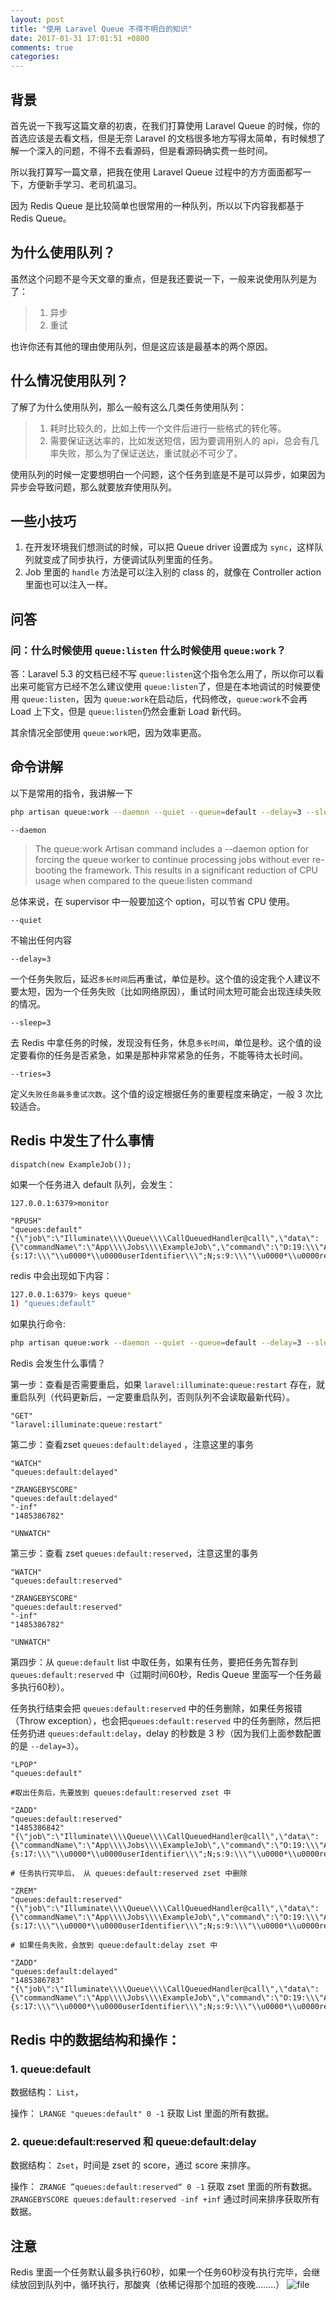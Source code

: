 ```yaml
---
layout: post
title: "使用 Laravel Queue 不得不明白的知识"
date: 2017-01-31 17:01:51 +0800
comments: true
categories: 
---
```


背景
---
首先说一下我写这篇文章的初衷，在我们打算使用 Laravel Queue 的时候，你的首选应该是去看文档，但是无奈 Laravel 的文档很多地方写得太简单，有时候想了解一个深入的问题，不得不去看源码，但是看源码确实费一些时间。

所以我打算写一篇文章，把我在使用 Laravel Queue 过程中的方方面面都写一下，方便新手学习、老司机温习。

因为 Redis Queue 是比较简单也很常用的一种队列，所以以下内容我都基于 Redis Queue。

为什么使用队列？
---
虽然这个问题不是今天文章的重点，但是我还要说一下，一般来说使用队列是为了：
>1. 异步
>2. 重试

也许你还有其他的理由使用队列，但是这应该是最基本的两个原因。

什么情况使用队列？
---
了解了为什么使用队列，那么一般有这么几类任务使用队列：
>1. 耗时比较久的，比如上传一个文件后进行一些格式的转化等。
>2. 需要保证送达率的，比如发送短信，因为要调用别人的 api，总会有几率失败，那么为了保证送达，重试就必不可少了。

使用队列的时候一定要想明白一个问题，这个任务到底是不是可以异步，如果因为异步会导致问题，那么就要放弃使用队列。

一些小技巧
---
1. 在开发环境我们想测试的时候，可以把 Queue driver 设置成为 `sync`，这样队列就变成了同步执行，方便调试队列里面的任务。
2. Job 里面的 `handle` 方法是可以注入别的 class 的，就像在 Controller action 里面也可以注入一样。

问答
---
### 问：什么时候使用 `queue:listen` 什么时候使用 `queue:work`？

答：Laravel 5.3 的文档已经不写 `queue:listen`这个指令怎么用了，所以你可以看出来可能官方已经不怎么建议使用  `queue:listen`了，但是在本地调试的时候要使用 `queue:listen`，因为 `queue:work`在启动后，代码修改，`queue:work`不会再 Load 上下文，但是 `queue:listen`仍然会重新 Load 新代码。

其余情况全部使用 `queue:work`吧，因为效率更高。

命令讲解
---
以下是常用的指令，我讲解一下
```bash
php artisan queue:work --daemon --quiet --queue=default --delay=3 --sleep=3 --tries=3
```
`--daemon` 
>The queue:work Artisan command includes a --daemon option for forcing the queue worker to continue processing jobs without ever re-booting the framework. This results in a significant reduction of CPU usage when compared to the queue:listen command

总体来说，在 supervisor 中一般要加这个 option，可以节省 CPU 使用。

`--quiet`

不输出任何内容

`--delay=3`

一个任务失败后，延迟`多长时间`后再重试，单位是秒。这个值的设定我个人建议不要太短，因为一个任务失败（比如网络原因），重试时间太短可能会出现连续失败的情况。

`--sleep=3`

去 Redis 中拿任务的时候，发现没有任务，休息`多长时间`，单位是秒。这个值的设定要看你的任务是否紧急，如果是那种非常紧急的任务，不能等待太长时间。

`--tries=3`

定义`失败任务最多重试次数`。这个值的设定根据任务的重要程度来确定，一般 3 次比较适合。

Redis 中发生了什么事情
---
```
dispatch(new ExampleJob());
```
如果一个任务进入 default  队列，会发生：

```
127.0.0.1:6379>monitor

"RPUSH" 
"queues:default"
"{\"job\":\"Illuminate\\\\Queue\\\\CallQueuedHandler@call\",\"data\":{\"commandName\":\"App\\\\Jobs\\\\ExampleJob\",\"command\":\"O:19:\\\"App\\\\Jobs\\\\ExampleJob\\\":7:{s:17:\\\"\\u0000*\\u0000userIdentifier\\\";N;s:9:\\\"\\u0000*\\u0000realIp\\\";N;s:12:\\\"\\u0000*\\u0000requestId\\\";N;s:6:\\\"\\u0000*\\u0000job\\\";N;s:10:\\\"connection\\\";N;s:5:\\\"queue\\\";N;s:5:\\\"delay\\\";N;}\"},\"id\":\"bwA7ICPqnjYiM0ErjRBNwn0kVWF6KeAs\",\"attempts\":1}"
```

redis 中会出现如下内容：
```bash
127.0.0.1:6379> keys queue*
1) "queues:default"
```
如果执行命令:

```bash
php artisan queue:work --daemon --quiet --queue=default --delay=3 --sleep=3 --tries=3
```

Redis 会发生什么事情？

第一步：查看是否需要重启，如果 `laravel:illuminate:queue:restart` 存在，就重启队列（代码更新后，一定要重启队列，否则队列不会读取最新代码）。
```
"GET"
"laravel:illuminate:queue:restart"
```
第二步：查看zset `queues:default:delayed` ，注意这里的事务

```
"WATCH"
"queues:default:delayed"

"ZRANGEBYSCORE"
"queues:default:delayed"
"-inf"
"1485386782"

"UNWATCH"
```

第三步：查看 zset `queues:default:reserved`，注意这里的事务

```
"WATCH"
"queues:default:reserved"

"ZRANGEBYSCORE"
"queues:default:reserved"
"-inf"
"1485386782"

"UNWATCH"
```
第四步：从 `queue:default` list 中取任务，如果有任务，要把任务先暂存到 `queues:default:reserved` 中（过期时间60秒，Redis Queue 里面写一个任务最多执行60秒）。

任务执行结束会把 `queues:default:reserved` 中的任务删除，如果任务报错（Throw exception），也会把`queues:default:reserved` 中的任务删除，然后把任务扔进 `queues:default:delay`，delay 的秒数是 3 秒（因为我们上面参数配置的是 `--delay=3`）。

```
"LPOP"
"queues:default"

#取出任务后，先要放到 queues:default:reserved zset 中

"ZADD"
"queues:default:reserved"
"1485386842" 
"{\"job\":\"Illuminate\\\\Queue\\\\CallQueuedHandler@call\",\"data\":{\"commandName\":\"App\\\\Jobs\\\\ExampleJob\",\"command\":\"O:19:\\\"App\\\\Jobs\\\\ExampleJob\\\":7:{s:17:\\\"\\u0000*\\u0000userIdentifier\\\";N;s:9:\\\"\\u0000*\\u0000realIp\\\";N;s:12:\\\"\\u0000*\\u0000requestId\\\";N;s:6:\\\"\\u0000*\\u0000job\\\";N;s:10:\\\"connection\\\";N;s:5:\\\"queue\\\";N;s:5:\\\"delay\\\";N;}\"},\"id\":\"bwA7ICPqnjYiM0ErjRBNwn0kVWF6KeAs\",\"attempts\":1}"

# 任务执行完毕后， 从 queues:default:reserved zset 中删除

"ZREM"
"queues:default:reserved"
"{\"job\":\"Illuminate\\\\Queue\\\\CallQueuedHandler@call\",\"data\":{\"commandName\":\"App\\\\Jobs\\\\ExampleJob\",\"command\":\"O:19:\\\"App\\\\Jobs\\\\ExampleJob\\\":7:{s:17:\\\"\\u0000*\\u0000userIdentifier\\\";N;s:9:\\\"\\u0000*\\u0000realIp\\\";N;s:12:\\\"\\u0000*\\u0000requestId\\\";N;s:6:\\\"\\u0000*\\u0000job\\\";N;s:10:\\\"connection\\\";N;s:5:\\\"queue\\\";N;s:5:\\\"delay\\\";N;}\"},\"id\":\"bwA7ICPqnjYiM0ErjRBNwn0kVWF6KeAs\",\"attempts\":1}"

# 如果任务失败，会放到 queue:default:delay zset 中

"ZADD"
"queues:default:delayed"
"1485386783" 
"{\"job\":\"Illuminate\\\\Queue\\\\CallQueuedHandler@call\",\"data\":{\"commandName\":\"App\\\\Jobs\\\\ExampleJob\",\"command\":\"O:19:\\\"App\\\\Jobs\\\\ExampleJob\\\":7:{s:17:\\\"\\u0000*\\u0000userIdentifier\\\";N;s:9:\\\"\\u0000*\\u0000realIp\\\";N;s:12:\\\"\\u0000*\\u0000requestId\\\";N;s:6:\\\"\\u0000*\\u0000job\\\";N;s:10:\\\"connection\\\";N;s:5:\\\"queue\\\";N;s:5:\\\"delay\\\";N;}\"},\"id\":\"uuPBCq4QE9ocnw8UbkLhUl2Lh07yPm6M\",\"attempts\":1}"
```
Redis 中的数据结构和操作：
---
### 1. queue:default
数据结构：
`List`，

操作：
`LRANGE "queues:default" 0 -1` 获取 List 里面的所有数据。

### 2. queue:default:reserved 和 queue:default:delay
数据结构：
`Zset`，时间是 zset 的 score，通过 score 来排序。

操作：
`ZRANGE ”queues:default:reserved“ 0 -1` 获取 zset 里面的所有数据。
`ZRANGEBYSCORE queues:default:reserved -inf +inf` 通过时间来排序获取所有数据。

注意
---
Redis 里面一个任务默认最多执行60秒，如果一个任务60秒没有执行完毕，会继续放回到队列中，循环执行，那酸爽（依稀记得那个加班的夜晚........）
![file](https://dn-phphub.qbox.me/uploads/images/201701/31/77/eMY08RMDrp.jpg)



